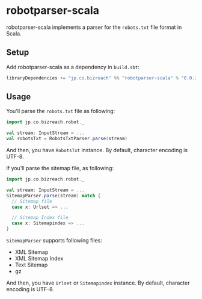 # robotparser-scala
robotparser-scala implements a parser for the `robots.txt` file format in Scala.

## Setup

Add robotparser-scala as a dependency in `build.sbt`:

```scala
libraryDependencies += "jp.co.bizreach" %% "robotparser-scala" % "0.0.2"
```

## Usage

You'll parse the `robots.txt` file as following:

```scala
import jp.co.bizreach.robot._

val stream: InputStream = ...
val robotsTxt = RobotsTxtParser.parse(stream)
```

And then, you have `RobotsTxt` instance. By default, character encoding is UTF-8.

If you'll parse the sitemap file, as following:

```scala
import jp.co.bizreach.robot._

val stream: InputStream = ...
SitemapParser.parse(stream) match {
  // Sitemap file
  case x: Urlset => ...

  // Sitemap Index file
  case x: Sitemapindex => ...
}
```

`SitemapParser` supports following files:

- XML Sitemap
- XML Sitemap Index
- Text Sitemap
- gz

And then, you have `Urlset` or `Sitemapindex` instance. By default, character encoding is UTF-8.
